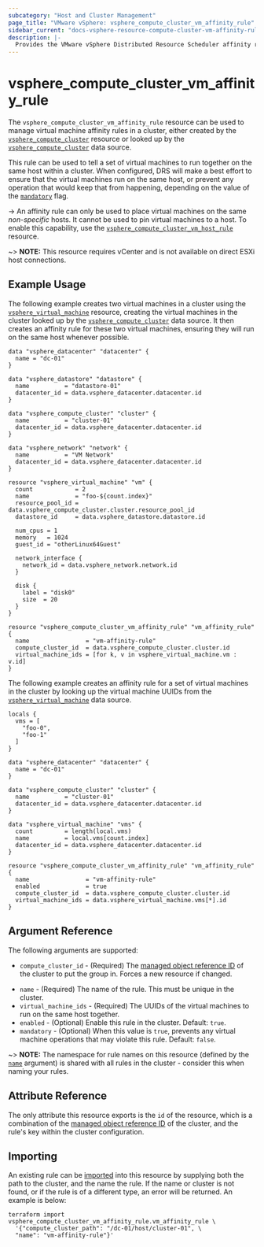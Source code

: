 ```yaml
---
subcategory: "Host and Cluster Management"
page_title: "VMware vSphere: vsphere_compute_cluster_vm_affinity_rule"
sidebar_current: "docs-vsphere-resource-compute-cluster-vm-affinity-rule"
description: |-
  Provides the VMware vSphere Distributed Resource Scheduler affinity rule resource.
---
```


# vsphere_compute_cluster_vm_affinity_rule

The `vsphere_compute_cluster_vm_affinity_rule` resource can be used to
manage virtual machine affinity rules in a cluster, either created by the
[`vsphere_compute_cluster`][tf-vsphere-cluster-resource] resource or looked up
by the [`vsphere_compute_cluster`][tf-vsphere-cluster-data-source] data source.

[tf-vsphere-cluster-resource]: /docs/providers/vsphere/r/compute_cluster.html
[tf-vsphere-cluster-data-source]: /docs/providers/vsphere/d/compute_cluster.html

This rule can be used to tell a set of virtual machines to run together on the
same host within a cluster. When configured, DRS will make a best effort to
ensure that the virtual machines run on the same host, or prevent any operation
that would keep that from happening, depending on the value of the
[`mandatory`](#mandatory) flag.

-> An affinity rule can only be used to place virtual machines on the same
_non-specific_ hosts. It cannot be used to pin virtual machines to a host.
To enable this capability, use the
[`vsphere_compute_cluster_vm_host_rule`][tf-vsphere-cluster-vm-host-rule-resource]
resource.

[tf-vsphere-cluster-vm-host-rule-resource]: /docs/providers/vsphere/r/compute_cluster_vm_host_rule.html

~> **NOTE:** This resource requires vCenter and is not available on
direct ESXi host connections.

## Example Usage

The following example creates two virtual machines in a cluster using the
[`vsphere_virtual_machine`][tf-vsphere-vm-resource] resource, creating the
virtual machines in the cluster looked up by the
[`vsphere_compute_cluster`][tf-vsphere-cluster-data-source] data source. It
then creates an affinity rule for these two virtual machines, ensuring they
will run on the same host whenever possible.

[tf-vsphere-vm-resource]: /docs/providers/vsphere/r/virtual_machine.html

```hcl
data "vsphere_datacenter" "datacenter" {
  name = "dc-01"
}

data "vsphere_datastore" "datastore" {
  name          = "datastore-01"
  datacenter_id = data.vsphere_datacenter.datacenter.id
}

data "vsphere_compute_cluster" "cluster" {
  name          = "cluster-01"
  datacenter_id = data.vsphere_datacenter.datacenter.id
}

data "vsphere_network" "network" {
  name          = "VM Network"
  datacenter_id = data.vsphere_datacenter.datacenter.id
}

resource "vsphere_virtual_machine" "vm" {
  count            = 2
  name             = "foo-${count.index}"
  resource_pool_id = data.vsphere_compute_cluster.cluster.resource_pool_id
  datastore_id     = data.vsphere_datastore.datastore.id

  num_cpus = 1
  memory   = 1024
  guest_id = "otherLinux64Guest"

  network_interface {
    network_id = data.vsphere_network.network.id
  }

  disk {
    label = "disk0"
    size  = 20
  }
}

resource "vsphere_compute_cluster_vm_affinity_rule" "vm_affinity_rule" {
  name                = "vm-affinity-rule"
  compute_cluster_id  = data.vsphere_compute_cluster.cluster.id
  virtual_machine_ids = [for k, v in vsphere_virtual_machine.vm : v.id]
}
```

The following example creates an affinity rule for a set of virtual machines
in the cluster by looking up the virtual machine UUIDs from the
[`vsphere_virtual_machine`][tf-vsphere-vm-data-source] data source.

[tf-vsphere-vm-data-source]: /docs/providers/vsphere/d/virtual_machine.html

```hcl
locals {
  vms = [
    "foo-0",
    "foo-1"
  ]
}

data "vsphere_datacenter" "datacenter" {
  name = "dc-01"
}

data "vsphere_compute_cluster" "cluster" {
  name          = "cluster-01"
  datacenter_id = data.vsphere_datacenter.datacenter.id
}

data "vsphere_virtual_machine" "vms" {
  count         = length(local.vms)
  name          = local.vms[count.index]
  datacenter_id = data.vsphere_datacenter.datacenter.id
}

resource "vsphere_compute_cluster_vm_affinity_rule" "vm_affinity_rule" {
  name                = "vm-affinity-rule"
  enabled             = true
  compute_cluster_id  = data.vsphere_compute_cluster.cluster.id
  virtual_machine_ids = data.vsphere_virtual_machine.vms[*].id
}
```

## Argument Reference

The following arguments are supported:

* `compute_cluster_id` - (Required) The [managed object reference
  ID][docs-about-morefs] of the cluster to put the group in.  Forces a new
  resource if changed.

[docs-about-morefs]: /docs/providers/vsphere/index.html#use-of-managed-object-references-by-the-vsphere-provider

* `name` - (Required) The name of the rule. This must be unique in the cluster.
* `virtual_machine_ids` - (Required) The UUIDs of the virtual machines to run
  on the same host together.
* `enabled` - (Optional) Enable this rule in the cluster. Default: `true`.
* `mandatory` - (Optional) When this value is `true`, prevents any virtual
  machine operations that may violate this rule. Default: `false`.

~> **NOTE:** The namespace for rule names on this resource (defined by the
[`name`](#name) argument) is shared with all rules in the cluster - consider
this when naming your rules.

## Attribute Reference

The only attribute this resource exports is the `id` of the resource, which is
a combination of the [managed object reference ID][docs-about-morefs] of the
cluster, and the rule's key within the cluster configuration.

## Importing

An existing rule can be [imported][docs-import] into this resource by supplying
both the path to the cluster, and the name the rule. If the name or cluster is
not found, or if the rule is of a different type, an error will be returned. An
example is below:

[docs-import]: https://developer.hashicorp.com/terraform/cli/import

```shell
terraform import vsphere_compute_cluster_vm_affinity_rule.vm_affinity_rule \
  '{"compute_cluster_path": "/dc-01/host/cluster-01", \
  "name": "vm-affinity-rule"}'
```
